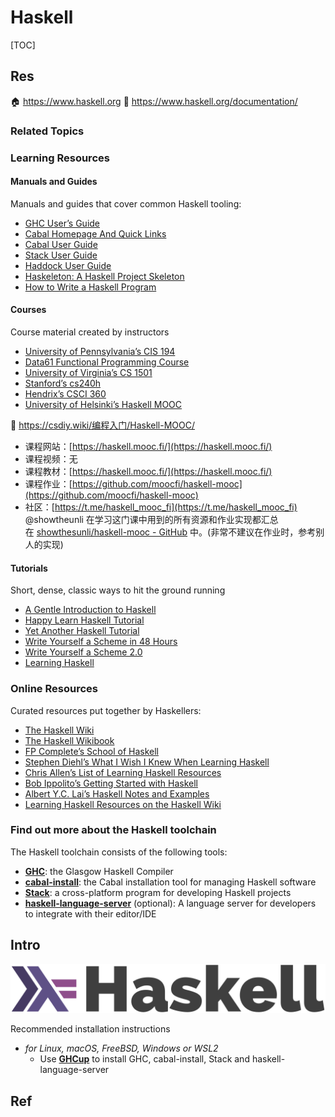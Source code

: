 # Haskell

[TOC]



## Res
🏠 https://www.haskell.org
📁 https://www.haskell.org/documentation/


### Related Topics


### Learning Resources
#### Manuals and Guides
Manuals and guides that cover common Haskell tooling:
- [GHC User’s Guide](http://www.haskell.org/ghc/docs/latest/html/users_guide/)
- [Cabal Homepage And Quick Links](https://www.haskell.org/cabal/)
- [Cabal User Guide](http://www.haskell.org/cabal/users-guide/)
- [Stack User Guide](https://docs.haskellstack.org/)
- [Haddock User Guide](https://haskell-haddock.readthedocs.io/)
- [Haskeleton: A Haskell Project Skeleton](http://taylor.fausak.me/2014/03/04/haskeleton-a-haskell-project-skeleton/)
- [How to Write a Haskell Program](https://wiki.haskell.org/How_to_write_a_Haskell_program)
#### Courses
Course material created by instructors
- [University of Pennsylvania’s CIS 194](https://www.seas.upenn.edu/~cis194/)
- [Data61 Functional Programming Course](https://github.com/data61/fp-course)
- [University of Virginia’s CS 1501](http://shuklan.com/haskell/)
- [Stanford’s cs240h](http://www.scs.stanford.edu/14sp-cs240h/)
- [Hendrix’s CSCI 360](http://ozark.hendrix.edu/~yorgey/360/f16/)
- [University of Helsinki’s Haskell MOOC](https://haskell.mooc.fi/)

🔗 https://csdiy.wiki/编程入门/Haskell-MOOC/
- 课程网站：[https://haskell.mooc.fi/](https://haskell.mooc.fi/)
- 课程视频：无
- 课程教材：[https://haskell.mooc.fi/](https://haskell.mooc.fi/)
- 课程作业：[https://github.com/moocfi/haskell-mooc](https://github.com/moocfi/haskell-mooc)
- 社区：[https://t.me/haskell_mooc_fi](https://t.me/haskell_mooc_fi)
@showtheunli 在学习这门课中用到的所有资源和作业实现都汇总在 [showthesunli/haskell-mooc - GitHub](https://github.com/showthesunli/haskell-mooc) 中。(非常不建议在作业时，参考别人的实现)
#### Tutorials
Short, dense, classic ways to hit the ground running
- [A Gentle Introduction to Haskell](https://www.haskell.org/tutorial/)
- [Happy Learn Haskell Tutorial](https://www.happylearnhaskelltutorial.com/)
- [Yet Another Haskell Tutorial](http://en.wikibooks.org/wiki/Haskell/YAHT/Preamble)
- [Write Yourself a Scheme in 48 Hours](http://en.wikibooks.org/wiki/Write_Yourself_a_Scheme_in_48_Hours)
- [Write Yourself a Scheme 2.0](https://wespiser.com/writings/wyas/home.html)
- [Learning Haskell](http://learn.hfm.io/)


### Online Resources
Curated resources put together by Haskellers:
- [The Haskell Wiki](http://wiki.haskell.org/)
- [The Haskell Wikibook](http://en.wikibooks.org/wiki/Haskell)
- [FP Complete’s School of Haskell](https://www.schoolofhaskell.com/)
- [Stephen Diehl’s What I Wish I Knew When Learning Haskell](http://dev.stephendiehl.com/hask/)
- [Chris Allen’s List of Learning Haskell Resources](https://github.com/bitemyapp/learnhaskell)
- [Bob Ippolito’s Getting Started with Haskell](http://bob.ippoli.to/archives/2013/01/11/getting-started-with-haskell/)
- [Albert Y.C. Lai’s Haskell Notes and Examples](http://www.vex.net/~trebla/haskell/index.xhtml)
- [Learning Haskell Resources on the Haskell Wiki](https://wiki.haskell.org/Learning_Haskell)


### Find out more about the Haskell toolchain
The Haskell toolchain consists of the following tools:
- **[GHC](https://www.haskell.org/ghc/)**: the Glasgow Haskell Compiler
- **[cabal-install](https://cabal.readthedocs.io/)**: the Cabal installation tool for managing Haskell software
- **[Stack](https://docs.haskellstack.org/)**: a cross-platform program for developing Haskell projects
- **[haskell-language-server](https://github.com/haskell/haskell-language-server)** (optional): A language server for developers to integrate with their editor/IDE



## Intro
![](../../../../../../Assets/Pics/haskell-logo.svg)

Recommended installation instructions
- *for Linux, macOS, FreeBSD, Windows or WSL2*
	- Use **[GHCup](https://www.haskell.org/ghcup/)** to install GHC, cabal-install, Stack and haskell-language-server



## Ref

